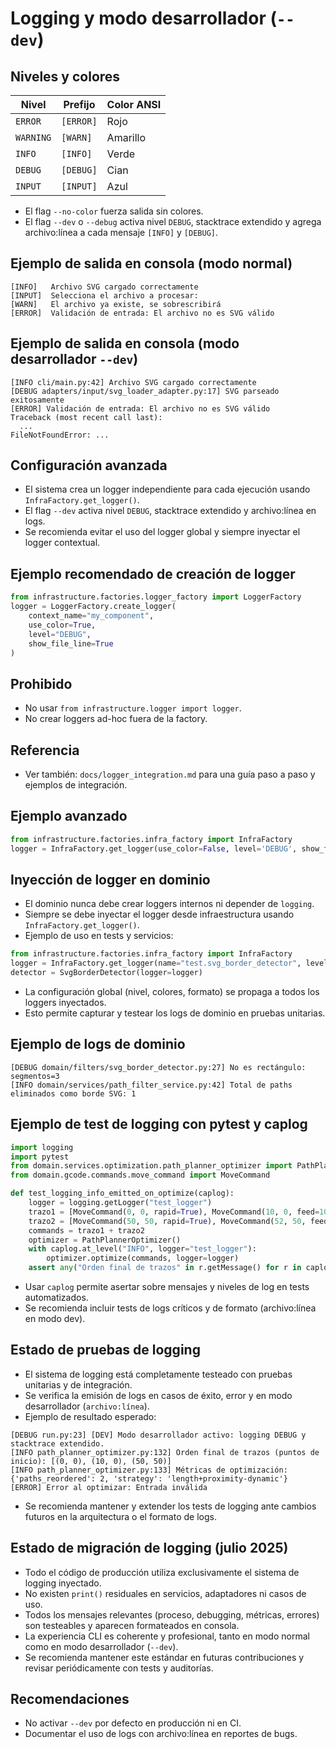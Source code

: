 # Logging y modo desarrollador (`--dev`)

## Niveles y colores

| Nivel     | Prefijo     | Color ANSI   |
|-----------|-------------|-------------|
| `ERROR`   | `[ERROR]`   | Rojo         |
| `WARNING` | `[WARN]`    | Amarillo     |
| `INFO`    | `[INFO]`    | Verde        |
| `DEBUG`   | `[DEBUG]`   | Cian         |
| `INPUT`   | `[INPUT]`   | Azul         |

- El flag `--no-color` fuerza salida sin colores.
- El flag `--dev` o `--debug` activa nivel `DEBUG`, stacktrace extendido y agrega archivo:línea a cada mensaje `[INFO]` y `[DEBUG]`.

## Ejemplo de salida en consola (modo normal)
```
[INFO]   Archivo SVG cargado correctamente
[INPUT]  Selecciona el archivo a procesar:
[WARN]   El archivo ya existe, se sobrescribirá
[ERROR]  Validación de entrada: El archivo no es SVG válido
```

## Ejemplo de salida en consola (modo desarrollador `--dev`)
```
[INFO cli/main.py:42] Archivo SVG cargado correctamente
[DEBUG adapters/input/svg_loader_adapter.py:17] SVG parseado exitosamente
[ERROR] Validación de entrada: El archivo no es SVG válido
Traceback (most recent call last):
  ...
FileNotFoundError: ...
```

## Configuración avanzada

- El sistema crea un logger independiente para cada ejecución usando `InfraFactory.get_logger()`.
- El flag `--dev` activa nivel `DEBUG`, stacktrace extendido y archivo:línea en logs.
- Se recomienda evitar el uso del logger global y siempre inyectar el logger contextual.

## Ejemplo recomendado de creación de logger

```python
from infrastructure.factories.logger_factory import LoggerFactory
logger = LoggerFactory.create_logger(
    context_name="my_component",
    use_color=True,
    level="DEBUG",
    show_file_line=True
)
```

## Prohibido

- No usar `from infrastructure.logger import logger`.
- No crear loggers ad-hoc fuera de la factory.

## Referencia

- Ver también: `docs/logger_integration.md` para una guía paso a paso y ejemplos de integración.

## Ejemplo avanzado

```python
from infrastructure.factories.infra_factory import InfraFactory
logger = InfraFactory.get_logger(use_color=False, level='DEBUG', show_file_line=True)
```

## Inyección de logger en dominio

- El dominio nunca debe crear loggers internos ni depender de `logging`.
- Siempre se debe inyectar el logger desde infraestructura usando `InfraFactory.get_logger()`.
- Ejemplo de uso en tests y servicios:

```python
from infrastructure.factories.infra_factory import InfraFactory
logger = InfraFactory.get_logger(name="test.svg_border_detector", level="DEBUG")
detector = SvgBorderDetector(logger=logger)
```

- La configuración global (nivel, colores, formato) se propaga a todos los loggers inyectados.
- Esto permite capturar y testear los logs de dominio en pruebas unitarias.

## Ejemplo de logs de dominio

```
[DEBUG domain/filters/svg_border_detector.py:27] No es rectángulo: segmentos=3
[INFO domain/services/path_filter_service.py:42] Total de paths eliminados como borde SVG: 1
```

## Ejemplo de test de logging con pytest y caplog

```python
import logging
import pytest
from domain.services.optimization.path_planner_optimizer import PathPlannerOptimizer
from domain.gcode.commands.move_command import MoveCommand

def test_logging_info_emitted_on_optimize(caplog):
    logger = logging.getLogger("test_logger")
    trazo1 = [MoveCommand(0, 0, rapid=True), MoveCommand(10, 0, feed=1000, rapid=False)]
    trazo2 = [MoveCommand(50, 50, rapid=True), MoveCommand(52, 50, feed=1000, rapid=False)]
    commands = trazo1 + trazo2
    optimizer = PathPlannerOptimizer()
    with caplog.at_level("INFO", logger="test_logger"):
        optimizer.optimize(commands, logger=logger)
    assert any("Orden final de trazos" in r.getMessage() for r in caplog.records)
```

- Usar `caplog` permite asertar sobre mensajes y niveles de log en tests automatizados.
- Se recomienda incluir tests de logs críticos y de formato (archivo:línea en modo dev).

## Estado de pruebas de logging

- El sistema de logging está completamente testeado con pruebas unitarias y de integración.
- Se verifica la emisión de logs en casos de éxito, error y en modo desarrollador (`archivo:línea`).
- Ejemplo de resultado esperado:

```
[DEBUG run.py:23] [DEV] Modo desarrollador activo: logging DEBUG y stacktrace extendido.
[INFO path_planner_optimizer.py:132] Orden final de trazos (puntos de inicio): [(0, 0), (10, 0), (50, 50)]
[INFO path_planner_optimizer.py:133] Métricas de optimización: {'paths_reordered': 2, 'strategy': 'length+proximity-dynamic'}
[ERROR] Error al optimizar: Entrada inválida
```

- Se recomienda mantener y extender los tests de logging ante cambios futuros en la arquitectura o el formato de logs.

## Estado de migración de logging (julio 2025)

- Todo el código de producción utiliza exclusivamente el sistema de logging inyectado.
- No existen `print()` residuales en servicios, adaptadores ni casos de uso.
- Todos los mensajes relevantes (proceso, debugging, métricas, errores) son testeables y aparecen formateados en consola.
- La experiencia CLI es coherente y profesional, tanto en modo normal como en modo desarrollador (`--dev`).
- Se recomienda mantener este estándar en futuras contribuciones y revisar periódicamente con tests y auditorías.

## Recomendaciones
- No activar `--dev` por defecto en producción ni en CI.
- Documentar el uso de logs con archivo:línea en reportes de bugs.
